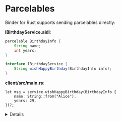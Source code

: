 # Parcelables

Binder for Rust supports sending parcelables directly:

**IBirthdayService.aidl**:

```java
parcelable BirthdayInfo {
    String name;
    int years;
}

interface IBirthdayService {
    String wishHappyBirthday(BirthdayInfo info);
}
```

**client/src/main.rs**:

```rust,ignore
let msg = service.wishHappyBirthday(BirthdayInfo {
    name: String::from("Alice"),
    years: 29,
})?;
```

<details>

* Parcelables work similarly to serde types in the broader Rust ecosystem: You
  get a concrete Rust type to work with in your Rust code, and that type can be
  serializied without you needing to write any serialization logic yourself.

</details>
